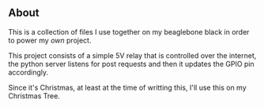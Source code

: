 ## About

This is a collection of files I use together on my beaglebone black
in order to power my *own* project.

This project consists of a simple 5V relay that is controlled
over the internet, the python server listens for post requests and then
it updates the GPIO pin accordingly.

Since it's Christmas, at least at the time of writting this, I'll use
this on my Christmas Tree.